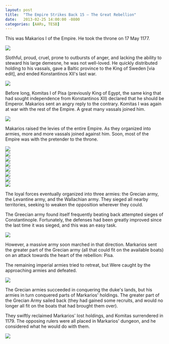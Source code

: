 ```yaml
---
layout: post
title:  "The Empire Strikes Back 15 – The Great Rebellion"
date:   2013-02-25 14:00:00 -0800
categories: [AARs, TESB]
---
```

This was Makarios I of the Empire. He took the throne on 17 May 1177.

![](/assets/tesb_images/15-1.png)

Slothful, proud, cruel, prone to outbursts of anger, and lacking the ability to steward his large demesne, he was not well-loved. He quickly distributed holding to his vassals, gave a Baltic province to the King of Sweden [via edit], and ended Konstantinos XII's last war.

![](/assets/tesb_images/15-2.png)

Before long, Komitas I of Pisa (previously King of Egypt, the same king that had sought independence from Konstantinos XII) declared that he should be Emperor. Makarios sent an angry reply to the contrary. Komitas I was again at war with the rest of the Empire. A great many vassals joined him.

![](/assets/tesb_images/15-3.png)

Makarios raised the levies of the entire Empire. As they organized into armies, more and more vassals joined against him. Soon, most of the Empire was with the pretender to the throne.

![](/assets/tesb_images/15-4.png)  
![](/assets/tesb_images/15-5.png)  
![](/assets/tesb_images/15-6.png)  
![](/assets/tesb_images/15-7.png)  
![](/assets/tesb_images/15-8.png)  
![](/assets/tesb_images/15-9.png)  
![](/assets/tesb_images/15-10.png)  
![](/assets/tesb_images/15-11.png)

The loyal forces eventually organized into three armies: the Grecian army, the Levantine army, and the Wallachian army. They sieged all nearby territories, seeking to weaken the opposition wherever they could.

The Greecian army found itself frequently beating back attempted sieges of Constantinople. Fortunately, the defenses had been greatly improved since the last time it was sieged, and this was an easy task.

![](/assets/tesb_images/15-12.png)

However, a massive army soon marched in that direction. Markarios sent the greater part of the Grecian army (all that could fit on the available boats) on an attack towards the heart of the rebellion: Pisa.

The remaining imperial armies tried to retreat, but Were caught by the approaching armies and defeated.

![](/assets/tesb_images/15-13.png)

The Grecian armies succeeded in conquering the duke's lands, but his armies in turn conquered parts of Markarios' holdings. The greater part of the Grecian Army sailed back (they had gained some recruits, and would no longer all fit on the boats that had brought them over).

They swiftly reclaimed Markarios' lost holdings, and Komitas surrendered in 1179\. The opposing rulers were all placed in Markarios' dungeon, and he considered what he would do with them.

![](/assets/tesb_images/15-14.png)